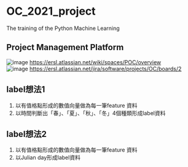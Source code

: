 # OC_2021_project

The training of the Python Machine Learning  

## Project Management Platform
![image](https://user-images.githubusercontent.com/54256479/125876104-d2e76833-94a4-4420-9058-47f29a110386.png)
https://ersl.atlassian.net/wiki/spaces/POC/overview  
![image](https://user-images.githubusercontent.com/54256479/125876200-5a50c2b2-23ac-4608-952b-34b88029efce.png)
https://ersl.atlassian.net/jira/software/projects/OC/boards/2

## label想法1
1. 以有值格點形成的數值向量做為每一筆feature 資料
2. 以時間判斷出「春」、「夏」、「秋」、「冬」4個種類形成label資料
## label想法2
1. 以有值格點形成的數值向量做為每一筆feature 資料
2. 以Julian day形成label資料
